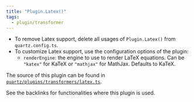 ```yaml
---
title: "Plugin.Latex()"
tags:
  - plugin/transformer
---
```


- To remove Latex support, delete all usages of `Plugin.Latex()` from `quartz.config.ts`.
- To customize Latex support, use the configuration options of the plugin:
	- `renderEngine`: the engine to use to render LaTeX equations. Can be `"katex"` for KaTeX or `"mathjax"` for MathJax. Defaults to KaTeX.

The source of this plugin can be found in [`quartz/plugins/transformers/latex.ts`](https://github.com/jackyzha0/quartz/blob/v4/quartz/plugins/transformers/latex.ts).

See the backlinks for functionalities where this plugin is used.
